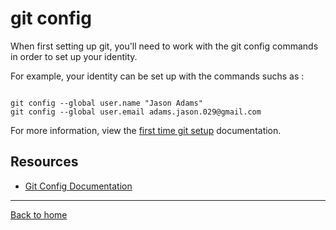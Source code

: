 # git config

When first setting up git, you'll need to work with the git config commands in order to set up your identity. 

For example, your identity can be set up with the commands suchs as : 

```

git config --global user.name "Jason Adams"
git config --global user.email adams.jason.029@gmail.com
```
For more information, view the [first time git setup](https://git-scm.com/book/en/v2/Getting-Started-First-Time-Git-Setup) documentation. 

## Resources
- [Git Config Documentation](https://git-scm.com/docs/git-config)

---
[Back to home](../README.md)